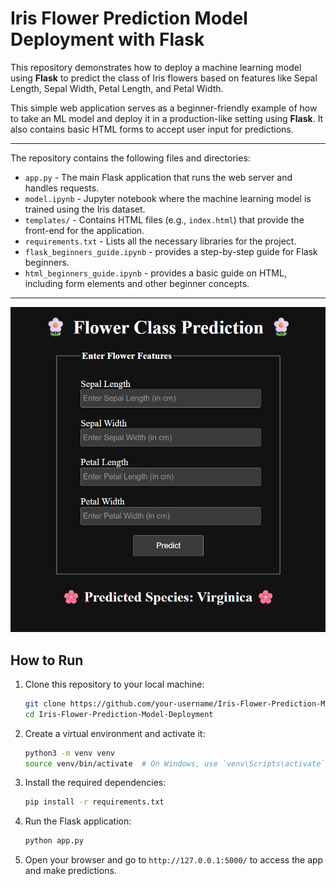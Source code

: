 # Iris Flower Prediction Model Deployment with Flask

This repository demonstrates how to deploy a machine learning model using **Flask** to predict the class of Iris flowers based on features like Sepal Length, Sepal Width, Petal Length, and Petal Width.

This simple web application serves as a beginner-friendly example of how to take an ML model and deploy it in a production-like setting using **Flask**. It also contains basic HTML forms to accept user input for predictions.

---

The repository contains the following files and directories:

- `app.py` - The main Flask application that runs the web server and handles requests.
- `model.ipynb` - Jupyter notebook where the machine learning model is trained using the Iris dataset.
- `templates/` - Contains HTML files (e.g., `index.html`) that provide the front-end for the application.
- `requirements.txt` - Lists all the necessary libraries for the project.
- `flask_beginners_guide.ipynb` - provides a step-by-step guide for Flask beginners.
- `html_beginners_guide.ipynb` - provides a basic guide on HTML, including form elements and other beginner concepts.

---
![My Flask app screenshot](templates/Screenshot.png)

## How to Run
1. Clone this repository to your local machine:
   ```bash
   git clone https://github.com/your-username/Iris-Flower-Prediction-Model-Deployment.git
   cd Iris-Flower-Prediction-Model-Deployment
   ````

2. Create a virtual environment and activate it:

   ```bash
   python3 -m venv venv
   source venv/bin/activate  # On Windows, use `venv\Scripts\activate`
   ```

3. Install the required dependencies:

   ```bash
   pip install -r requirements.txt
   ```

4. Run the Flask application:

   ```bash
   python app.py
   ```

5. Open your browser and go to `http://127.0.0.1:5000/` to access the app and make predictions.

